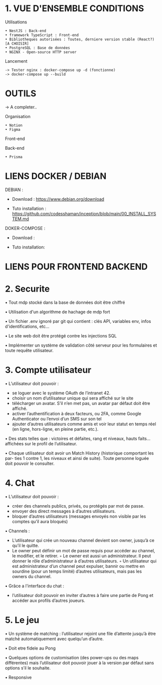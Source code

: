 
# 1. VUE D'ENSEMBLE CONDITIONS

Utilisations

    • NestJS : Back-end
    • framework TypeScript : Front-end
    • Bibliotheques autorisées : Toutes, derniere version stable (React?) [A CHOISIR]
    • PostgreSQL : Base de données
    • NGINX - Open-source HTTP server

Lancement

    -> Tester nginx : docker-compose up -d (fonctionne)
    -> docker-compose up --build

# OUTILS

-> A completer..

Organisation

    • Notion
    • Figma

Front-end


Back-end

    • Prisma


# LIENS DOCKER / DEBIAN

DEBIAN :

- Download : https://www.debian.org/download

- Tuto installation : https://github.com/codesshaman/inception/blob/main/00_INSTALL_SYSTEM.md

DOKER-COMPOSE :

- Download :

- Tuto installation:


# LIENS POUR FRONTEND BACKEND

# 2. Securite

• Tout mdp stocké dans la base de données doit être chiffré

• Utilisation d'un algorithme de hachage de mdp fort

• Un fichier .env ignoré par git qui contient : clés API, variables env, infos d'identifications, etc...

• Le site web doit être protégé contre les injections SQL

• Implémenter un système de validation côté serveur pour les formulaires et toute requête utilisateur.

# 3. Compte utilisateur

• L’utilisateur doit pouvoir :
- se loguer avec le système OAuth de l’intranet 42.
- choisir un nom d’utilisateur unique qui sera affiché sur le site
- télécharger un avatar. S’il n’en met pas, un avatar par défaut doit être affiché.
- activer l’authentification à deux facteurs, ou 2FA, comme Google Authenticator ou l’envoi d’un SMS sur son tel
- ajouter d’autres utilisateurs comme amis et voir leur statut en temps réel (en ligne, hors-ligne, en pleine partie, etc.).

• Des stats telles que : victoires et défaites, rang et niveaux, hauts faits... affichées sur le profil de l’utilisateur.

• Chaque utilisateur doit avoir un Match History (historique comportant les par-
ties 1 contre 1, les niveaux et ainsi de suite). Toute personne loguée doit pouvoir
le consulter.

# 4. Chat

• L’utilisateur doit pouvoir :
- créer des channels publics, privés, ou protégés par mot de passe.
- envoyer des direct messages à d’autres utilisateurs.
- bloquer d’autres utilisateurs (messages envoyés non visible par les comptes qu’il aura bloqués)

• Channels :
- L’utilisateur qui crée un nouveau channel devient son owner, jusqu’à ce qu’il le quitte.
- Le owner peut définir un mot de passe requis pour accéder au channel, le modifier, et le retirer.
◦ Le owner est aussi un administrateur. Il peut donner le rôle d’administrateur à d’autres utilisateurs.
◦ Un utilisateur qui est administrateur d’un channel peut expulser, bannir ou
mettre en sourdine (pour un temps limité) d’autres utilisateurs, mais pas les
owners du channel.

• Grâce a l'interface du chat :
- l’utilisateur doit pouvoir en inviter d’autres à faire une partie de Pong et accéder aux profils d’autres
joueurs.

# 5. Le jeu

• Un système de matching : l’utilisateur rejoint une file d’attente jusqu’à être matché automatiquement avec quelqu’un d’autre.

• Doit etre fidele au Pong

• Quelques options de customisation (des power-ups ou des maps différentes) mais l’utilisateur doit pouvoir jouer à la version par défaut sans options s’il le souhaite.

• Responsive


